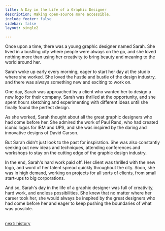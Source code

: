 ```yaml
---
title: A Day in the Life of a Graphic Designer
description: Making open-source more accessible.
include_footer: false
sidebar: false
layout: single2

---
```


<p>
Once upon a time, there was a young graphic designer named Sarah. She lived in a bustling city where people were always on the go, and she loved nothing more than using her creativity to bring beauty and meaning to the world around her.

Sarah woke up early every morning, eager to start her day at the studio where she worked. She loved the hustle and bustle of the design industry, and there was always something new and exciting to work on.

One day, Sarah was approached by a client who wanted her to design a new logo for their company. Sarah was thrilled at the opportunity, and she spent hours sketching and experimenting with different ideas until she finally found the perfect design.

As she worked, Sarah thought about all the great graphic designers who had come before her. She admired the work of Paul Rand, who had created iconic logos for IBM and UPS, and she was inspired by the daring and innovative designs of David Carson.

But Sarah didn't just look to the past for inspiration. She was also constantly seeking out new ideas and techniques, attending conferences and workshops to stay on the cutting edge of the graphic design industry.

In the end, Sarah's hard work paid off. Her client was thrilled with the new logo, and word of her talent spread quickly throughout the city. Soon, she was in high demand, working on projects for all sorts of clients, from small start-ups to big corporations.

And so, Sarah's day in the life of a graphic designer was full of creativity, hard work, and endless possibilities. She knew that no matter where her career took her, she would always be inspired by the great designers who had come before her and eager to keep pushing the boundaries of what was possible.

<br>
<a href="https://workdojos.com/graphicdesigner/history">next: history</a>
<br>
</p>